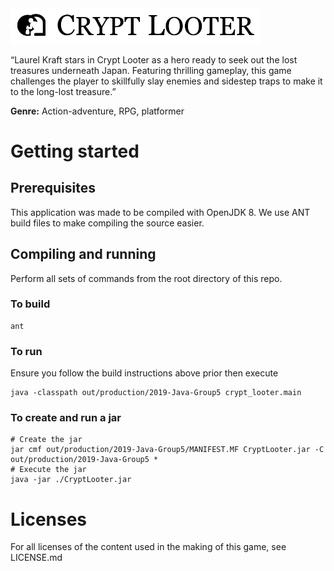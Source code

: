 <img src="misc/cryptlooter_logo.png" width="400">

“Laurel Kraft stars in Crypt Looter as a hero ready to seek out the lost treasures underneath Japan. Featuring thrilling gameplay, this game challenges the player to skillfully slay enemies and sidestep traps to make it to the long-lost treasure.”

**Genre:** Action-adventure, RPG, platformer

# Getting started

## Prerequisites
This application was made to be compiled with OpenJDK 8. We use ANT build files to make compiling the source easier.

## Compiling and running
Perform all sets of commands from the root directory of this repo.

### To build

```
ant
```

### To run
Ensure you follow the build instructions above prior then execute
```
java -classpath out/production/2019-Java-Group5 crypt_looter.main
```

### To create and run a jar
```
# Create the jar
jar cmf out/production/2019-Java-Group5/MANIFEST.MF CryptLooter.jar -C out/production/2019-Java-Group5 *
# Execute the jar
java -jar ./CryptLooter.jar
```

# Licenses

For all licenses of the content used in the making of this game, see LICENSE.md
